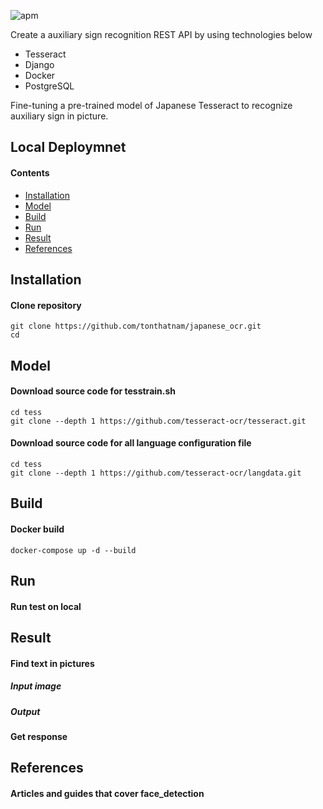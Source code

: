 ![apm](https://img.shields.io/apm/l/vim-mode.svg) 

Create a auxiliary sign recognition REST API by using technologies below
 
 * Tesseract
 * Django
 * Docker
 * PostgreSQL

Fine-tuning a pre-trained model of Japanese Tesseract to recognize auxiliary sign in picture.

## Local Deploymnet
#### Contents
- [Installation](#Installation)
- [Model](#model)
- [Build](#build)
- [Run](#run)
- [Result](#result)
- [References](#references)

## Installation
#### Clone repository
 ```console
 git clone https://github.com/tonthatnam/japanese_ocr.git
 cd 
```
## Model
#### Download source code for tesstrain.sh
 ```console
 cd tess
 git clone --depth 1 https://github.com/tesseract-ocr/tesseract.git
 ```
 #### Download source code for all language configuration file
 ```console
 cd tess
 git clone --depth 1 https://github.com/tesseract-ocr/langdata.git
 ```
## Build
#### Docker build
```console
docker-compose up -d --build
```
## Run
#### Run test on local

## Result
#### Find text in pictures
##### Input image

##### Output

#### Get response

## References
#### Articles and guides that cover face_detection
